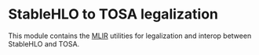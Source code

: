 # StableHLO to TOSA legalization

This module contains the [MLIR](https://mlir.llvm.org) utilities for
legalization and interop between StableHLO and TOSA.

